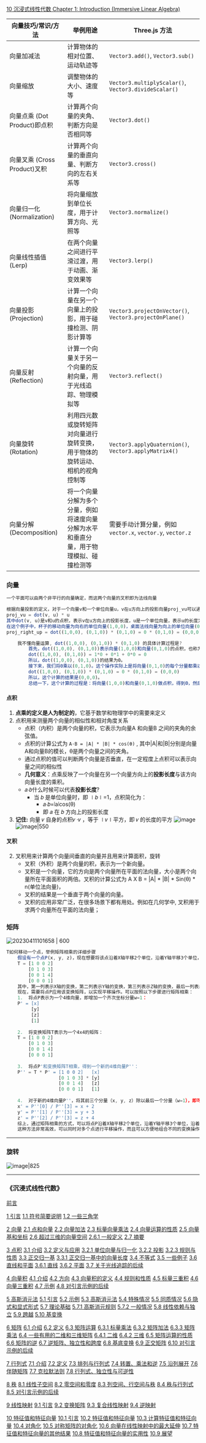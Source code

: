 [10 沉浸式线性代数 Chapter 1: Introduction (Immersive Linear Algebra)](https://immersivemath.com/ila/ch01_introduction/ch01.html) 

| 向量技巧/常识/方法             | 举例用途                                        | Three.js 方法                                             |
| ---------------------- | ------------------------------------------- | ------------------------------------------------------- |
| 向量加减法                  | 计算物体的相对位置、运动轨迹等                             | `Vector3.add()`, `Vector3.sub()`                        |
| 向量缩放                   | 调整物体的大小、速度等                                 | `Vector3.multiplyScalar()`, `Vector3.divideScalar()`    |
| 向量点乘 (Dot Product)即点积  | 计算两个向量的夹角、判断方向是否相同等                         | `Vector3.dot()`                                         |
| 向量叉乘 (Cross Product)叉积 | 计算两个向量的垂直向量、判断方向的左右关系等                      | `Vector3.cross()`                                       |
| 向量归一化 (Normalization)  | 将向量缩放到单位长度，用于计算方向、光照等                       | `Vector3.normalize()`                                   |
| 向量线性插值 (Lerp)          | 在两个向量之间进行平滑过渡，用于动画、渐变效果等                    | `Vector3.lerp()`                                        |
| 向量投影 (Projection)      | 计算一个向量在另一个向量上的投影，用于碰撞检测、阴影计算等               | `Vector3.projectOnVector()`, `Vector3.projectOnPlane()` |
| 向量反射 (Reflection)      | 计算一个向量关于另一个向量的反射向量，用于光线追踪、物理模拟等             | `Vector3.reflect()`                                     |
| 向量旋转 (Rotation)        | 利用四元数或旋转矩阵对向量进行旋转变换，用于物体的旋转运动、相机的视角控制等      | `Vector3.applyQuaternion()`, `Vector3.applyMatrix4()`   |
| 向量分解 (Decomposition)   | 将一个向量分解为多个分量，例如将速度向量分解为水平和垂直分量，用于物理模拟、碰撞检测等 | 需要手动计算分量，例如 `vector.x`, `vector.y`, `vector.z`          |
### 向量

```js
一个平面可以由两个非平行的向量确定，而这两个向量的叉积即为法线向量

根据向量投影的定义，对于一个向量v和一个单位向量u，v在u方向上的投影向量proj_vu可以通过以下公式计算：
proj_vu = dot(v, u) * u
其中dot(v, u)是v和u的点积，表示v在u方向上的投影长度，u是一个单位向量，表示u的长度为1，方向与投影方向相同。
在这个例子中，杯子的移动向量为向右的单位向量(1,0,0)，桌面法线向量为向上的单位向量(0,1,0)。根据上述公式，投影向量proj_right_up可以计算为：
proj_right_up = dot((1,0,0), (0,1,0)) * (0,1,0) = 0 * (0,1,0) = (0,0,0)

	我不懂向量运算, dot((1,0,0), (0,1,0)) * (0,1,0) 的具体计算过程是?
		首先，dot((1,0,0), (0,1,0))表示向量(1,0,0)和向量(0,1,0)的点积，也称为内积。点积的计算公式是将两个向量对应位置的数值相乘，然后将乘积相加，即：		
		dot((1,0,0), (0,1,0)) = 1*0 + 0*1 + 0*0 = 0		
		所以，dot((1,0,0), (0,1,0))的结果为0。		
		接下来，我们将0乘以(0,1,0)。这个操作实际上是将向量(0,1,0)的每个分量都乘以0，得到的结果向量仍然是(0,1,0)本身。因此，		
		dot((1,0,0), (0,1,0)) * (0,1,0) = 0 * (0,1,0) = (0,0,0)		
		所以，这个计算的结果是(0,0,0)。		
		总结一下，这个计算的过程是：将向量(1,0,0)和向量(0,1,0)做点积，得到0，然后将0乘以向量(0,1,0)，得到的结果是(0,0,0)。
```
#### 点积
1. **点乘的定义是人为制定的**，它基于数学和物理学中的需要来定义
2. 点积用来测量两个向量的相似性和相对角度关系
    - 点积（内积）是两个向量的积，它表示为向量A 和向量B 之间的夹角的余弦值。
    - 点积的计算公式为 `A·B = |A| * |B| * cos(θ)` , 其中|A|和|B|分别是向量A和向量B的模长，θ是两个向量之间的夹角。
    - 通过点积的值可以判断两个向量是否垂直，在一定程度上点积可以表示向量之间的相似性
    - **几何意义**：点乘反映了一个向量在另一个向量方向上的**投影长度**与该方向向量长度的乘积。
    - 𝑎⋅𝑏什么时候可以代表**投影长度**?
	    - 当 𝑏 是单位向量时，即 ∣𝑏∣=1，点积简化为：  
		    - 𝑎⋅𝑏=∣a∣cos(θ)  
		    - 即 𝑎 在 𝑏 方向上的投影长度
1. **记住:** 向量 𝑣 自身的点积𝑣 ·𝑣 ，等于 ∣𝑣∣平方，即 𝑣 的长度的平方
![image](https://github.com/CHENJIAMIAN/CHENJIAMIAN/assets/20126997/c640a165-525f-4140-8e7d-93e340009344)
![image|550](https://github.com/CHENJIAMIAN/CHENJIAMIAN/assets/20126997/a0621292-95dd-4bd1-8c6a-60a200207100)

#### 叉积
2. 叉积用来计算两个向量间垂直的向量并且用来计算面积，旋转
    - 叉积（外积）是两个向量的积，表示为一个新向量。 
    - 叉积是一个向量，它的方向是两个向量所在平面的法向量，大小是两个向量所在平面面积的两倍。叉积的计算公式为 A X B = |A| * |B| * Sin(θ) * n(单位法向量)，
    - 叉积的结果是一个垂直于两个向量的向量。 
    - 叉积的应用非常广泛，在很多场景下都有用处。例如在几何学中, 叉积用于求两个向量所在平面的法向量；
### 矩阵
![20230411101658 | 600](https://github.com/CHENJIAMIAN/Blog/assets/20126997/119e71e1-9346-41af-908c-688ccd4bc1ea)


```js
T如何移动一个点，举例矩阵相乘的详细步骤
	假设有一个点P(x, y, z)，现在想要将该点沿着X轴平移2个单位，沿着Y轴平移3个单位，沿着Z轴平移4个单位。可以使用变换矩阵来实现这个操作。变换矩阵可以表示为：	
	T = [1 0 0 2]
	    [0 1 0 3]
	    [0 0 1 4]
	    [0 0 0 1]	
	其中，第一列表示X轴的变换，第二列表示Y轴的变换，第三列表示Z轴的变换，最后一列表示平移向量。	
	现在，需要将点P应用该变换矩阵，以实现平移操作。可以按照以下步骤进行矩阵相乘：	
	1.  将点P表示为一个4维向量，即增加一个齐次坐标分量w=1：	
	P' = [x]
	     [y]
	     [z]
	     [1]	
	
	2.  将变换矩阵T表示为一个4x4的矩阵：		
	T = [1 0 0 2]
	    [0 1 0 3]
	    [0 0 1 4]
	    [0 0 0 1]	
	
	3.  将点P'和变换矩阵T相乘，得到一个新的4维向量P''：		
	P'' = T * P' = [1 0 0 2]   [x]
	               [0 1 0 3] * [y]
	               [0 0 1 4]   [z]
	               [0 0 0 1]   [1]	
	
	4.  对于新的4维向量P''，将其前三个分量（x, y, z）除以最后一个分量（w=1），即可得到平移后的新点坐标：		
	x' = P''[0] / P''[3] = x + 2
	y' = P''[1] / P''[3] = y + 3
	z' = P''[2] / P''[3] = z + 4		
	综上，通过矩阵相乘的方式，可以将点P沿着X轴平移2个单位，沿着Y轴平移3个单位，沿着Z轴平移4个单位。
	这种方法非常高效，可以同时对多个点进行平移操作，而且可以方便地组合不同的变换操作。
```

---

### 旋转
![image|825](https://github.com/user-attachments/assets/57efba54-cc3b-47ac-b726-5b071197aee9)

---
### 《沉浸式线性代数》
[前言](https://immersivemath.com/ila/ch00_preface/preface.html)

[1 引言](https://immersivemath.com/ila/ch01_introduction/ch01.html)
[1.1 符号简要说明](https://immersivemath.com/ila/ch01_introduction/ch01.html)
[1.2 一些三角学](https://immersivemath.com/ila/ch01_introduction/ch01.html)

[2 向量](https://immersivemath.com/ila/ch02_vectors/ch02.html)
[2.1 点和向量](https://immersivemath.com/ila/ch02_vectors/ch02.html)
[2.2 向量加法](https://immersivemath.com/ila/ch02_vectors/ch02.html)
[2.3 标量向量乘法](https://immersivemath.com/ila/ch02_vectors/ch02.html)
[2.4 向量运算的性质](https://immersivemath.com/ila/ch02_vectors/ch02.html)
[2.5 向量基和坐标](https://immersivemath.com/ila/ch02_vectors/ch02.html)
[2.6 超过三维的向量空间](https://immersivemath.com/ila/ch02_vectors/ch02.html)
[2.6.1 一般定义](https://immersivemath.com/ila/ch02_vectors/ch02.html)
[2.7 摘要](https://immersivemath.com/ila/ch02_vectors/ch02.html)

[3 点积](https://immersivemath.com/ila/ch03_dotproduct/ch03.html)
[3.1 介绍](https://immersivemath.com/ila/ch03_dotproduct/ch03.html)
[3.2 定义与应用](https://immersivemath.com/ila/ch03_dotproduct/ch03.html)
[3.2.1 单位向量与归一化](https://immersivemath.com/ila/ch03_dotproduct/ch03.html)
[3.2.2 投影](https://immersivemath.com/ila/ch03_dotproduct/ch03.html)
[3.2.3 规则与性质](https://immersivemath.com/ila/ch03_dotproduct/ch03.html)
[3.3 正交归一基](https://immersivemath.com/ila/ch03_dotproduct/ch03.html)
[3.3.1 正交归一基中的向量长度](https://immersivemath.com/ila/ch03_dotproduct/ch03.html)
[3.4 不等式](https://immersivemath.com/ila/ch03_dotproduct/ch03.html)
[3.5 一些例子](https://immersivemath.com/ila/ch03_dotproduct/ch03.html)
[3.6 直线和平面](https://immersivemath.com/ila/ch03_dotproduct/ch03.html)
[3.6.1 直线](https://immersivemath.com/ila/ch03_dotproduct/ch03.html)
[3.6.2 平面](https://immersivemath.com/ila/ch03_dotproduct/ch03.html)
[3.7 关于光线追踪的后续](https://immersivemath.com/ila/ch03_dotproduct/ch03.html)

[4 向量积](https://immersivemath.com/ila/ch04_vectorproduct/ch04.html)
[4.1 介绍](https://immersivemath.com/ila/ch04_vectorproduct/ch04.html)
[4.2 方向](https://immersivemath.com/ila/ch04_vectorproduct/ch04.html)
[4.3 向量积的定义](https://immersivemath.com/ila/ch04_vectorproduct/ch04.html)
[4.4 规则和性质](https://immersivemath.com/ila/ch04_vectorproduct/ch04.html)
[4.5 标量三重积](https://immersivemath.com/ila/ch04_vectorproduct/ch04.html)
[4.6 向量三重积](https://immersivemath.com/ila/ch04_vectorproduct/ch04.html)
[4.7 示例](https://immersivemath.com/ila/ch04_vectorproduct/ch04.html)
[4.8 对引言示例的后续](https://immersivemath.com/ila/ch04_vectorproduct/ch04.html)

[5 高斯消元法](https://immersivemath.com/ila/ch05_gausselim/ch05.html)
[5.1 引言](https://immersivemath.com/ila/ch05_gausselim/ch05.html)
[5.2 示例](https://immersivemath.com/ila/ch05_gausselim/ch05.html)
[5.3 高斯消元法](https://immersivemath.com/ila/ch05_gausselim/ch05.html)
[5.4 特殊情况](https://immersivemath.com/ila/ch05_gausselim/ch05.html)
[5.5 同质情况](https://immersivemath.com/ila/ch05_gausselim/ch05.html)
[5.6 隐式和显式形式](https://immersivemath.com/ila/ch05_gausselim/ch05.html)
[5.7 理论基础](https://immersivemath.com/ila/ch05_gausselim/ch05.html)
[5.7.1 高斯消元规则](https://immersivemath.com/ila/ch05_gausselim/ch05.html)
[5.7.2 一般情况](https://immersivemath.com/ila/ch05_gausselim/ch05.html)
[5.8 线性依赖与独立](https://immersivemath.com/ila/ch05_gausselim/ch05.html)
[5.9 跨越](https://immersivemath.com/ila/ch05_gausselim/ch05.html)
[5.10 基变换](https://immersivemath.com/ila/ch05_gausselim/ch05.html)

[6 矩阵](https://immersivemath.com/ila/ch06_matrices/ch06.html)
[6.1 介绍](https://immersivemath.com/ila/ch06_matrices/ch06.html)
[6.2 定义](https://immersivemath.com/ila/ch06_matrices/ch06.html)
[6.3 矩阵运算](https://immersivemath.com/ila/ch06_matrices/ch06.html)
[6.3.1 标量乘法](https://immersivemath.com/ila/ch06_matrices/ch06.html)
[6.3.2 矩阵加法](https://immersivemath.com/ila/ch06_matrices/ch06.html)
[6.3.3 矩阵乘法](https://immersivemath.com/ila/ch06_matrices/ch06.html)
[6.4 一些有用的二维和三维矩阵](https://immersivemath.com/ila/ch06_matrices/ch06.html)
[6.4.1 二维](https://immersivemath.com/ila/ch06_matrices/ch06.html)
[6.4.2 三维](https://immersivemath.com/ila/ch06_matrices/ch06.html)
[6.5 矩阵运算的性质](https://immersivemath.com/ila/ch06_matrices/ch06.html)
[6.6 矩阵的逆](https://immersivemath.com/ila/ch06_matrices/ch06.html)
[6.7 逆矩阵、独立性和跨度](https://immersivemath.com/ila/ch06_matrices/ch06.html)
[6.8 基底变换](https://immersivemath.com/ila/ch06_matrices/ch06.html)
[6.9 正交矩阵](https://immersivemath.com/ila/ch06_matrices/ch06.html)
[6.10 对引言示例的后续](https://immersivemath.com/ila/ch06_matrices/ch06.html)

[7 行列式](https://immersivemath.com/ila/ch07_determinants/ch07.html)
[7.1 介绍](https://immersivemath.com/ila/ch07_determinants/ch07.html)
[7.2 定义](https://immersivemath.com/ila/ch07_determinants/ch07.html)
[7.3 排列与行列式](https://immersivemath.com/ila/ch07_determinants/ch07.html)
[7.4 转置、乘法和逆](https://immersivemath.com/ila/ch07_determinants/ch07.html)
[7.5 沿列展开](https://immersivemath.com/ila/ch07_determinants/ch07.html)
[7.6 伴随矩阵](https://immersivemath.com/ila/ch07_determinants/ch07.html)
[7.7 克拉默法则](https://immersivemath.com/ila/ch07_determinants/ch07.html)
[7.8 行列式、独立性与可逆性](https://immersivemath.com/ila/ch07_determinants/ch07.html)

[8 秩](https://immersivemath.com/ila/ch08_rank/ch08.html)
[8.1 线性子空间](https://immersivemath.com/ila/ch08_rank/ch08.html)
[8.2 零空间和零度](https://immersivemath.com/ila/ch08_rank/ch08.html)
[8.3 列空间、行空间与秩](https://immersivemath.com/ila/ch08_rank/ch08.html)
[8.4 秩与行列式](https://immersivemath.com/ila/ch08_rank/ch08.html)
[8.5 对引言示例的后续](https://immersivemath.com/ila/ch08_rank/ch08.html)

[9 线性映射](https://immersivemath.com/ila/ch09_linear_mappings/ch09.html)
[9.1 引言](https://immersivemath.com/ila/ch09_linear_mappings/ch09.html)
[9.2 变换矩阵](https://immersivemath.com/ila/ch09_linear_mappings/ch09.html)
[9.3 复合线性映射](https://immersivemath.com/ila/ch09_linear_mappings/ch09.html)
[9.4 逆映射](https://immersivemath.com/ila/ch09_linear_mappings/ch09.html)

[10 特征值和特征向量](https://immersivemath.com/ila/ch10_eigen/ch10.html)
[10.1 引言](https://immersivemath.com/ila/ch10_eigen/ch10.html)
[10.2 特征值和特征向量](https://immersivemath.com/ila/ch10_eigen/ch10.html)
[10.3 计算特征值和特征向量](https://immersivemath.com/ila/ch10_eigen/ch10.html)
[10.4 对角化](https://immersivemath.com/ila/ch10_eigen/ch10.html)
[10.5 对称矩阵的对角化](https://immersivemath.com/ila/ch10_eigen/ch10.html)
[10.6 向量在线性映射中的最大延伸](https://immersivemath.com/ila/ch10_eigen/ch10.html)
[10.7 特征值和特征向量的其他结果](https://immersivemath.com/ila/ch10_eigen/ch10.html)
[10.8 特征值和特征向量的实用性](https://immersivemath.com/ila/ch10_eigen/ch10.html)
[10.9 展望](https://immersivemath.com/ila/ch10_eigen/ch10.html)

